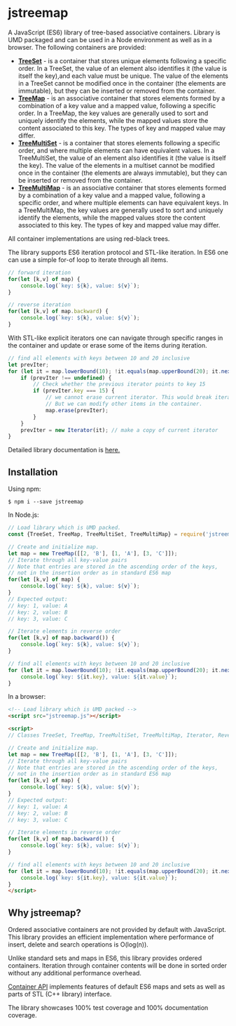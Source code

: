 # jstreemap

A JavaScript (ES6) library of tree-based associative containers. Library is UMD packaged and can be used in a Node environment as well as in a browser. The following containers are provided:
* [**TreeSet**](https://kirusi.github.io/jstreemap/class/src/public/tree-set.js~TreeSet.html) - is a container that stores unique elements following a specific order. In a TreeSet, the value of an element also identifies it (the value is itself the key),and each value must be unique. The value of the elements in a TreeSet cannot be modified once in the container (the elements are immutable), but they can be inserted or removed from the container.
* [**TreeMap**](https://kirusi.github.io/jstreemap/class/src/public/tree-map.js~TreeMap.html) - is an associative container that stores elements formed
by a combination of a key value and a mapped value, following a specific order.
In a TreeMap, the key values are generally used to sort and uniquely identify
the elements, while the mapped values store the content associated to this key.
The types of key and mapped value may differ.
* [**TreeMultiSet**](https://kirusi.github.io/jstreemap/class/src/public/tree-multiset.js~TreeMultiSet.html) - is a container that stores elements following a specific order, and where multiple elements can have equivalent values. In a TreeMultiSet, the value of an element also identifies it (the value is itself the key). The value of the elements in a multiset cannot be modified once in the container (the elements are always immutable), but they can be inserted or removed from the container.
* [**TreeMultiMap**](https://kirusi.github.io/jstreemap/class/src/public/tree-multimap.js~TreeMultiMap.html) - is an associative container that stores elements formed by a combination of a key value and a mapped value, following a specific order, and where multiple elements can have equivalent keys. In a TreeMultiMap, the key values are generally used to sort and uniquely identify the elements, while the mapped values store the content associated to this key. The types of key and mapped value may differ.

All container implementations are using  red-black trees.

The library supports ES6 iteration protocol and STL-like iteration. In ES6 one can use a simple for-of loop to iterate through all items.
```js
// forward iteration
for(let [k,v] of map) {
    console.log(`key: ${k}, value: ${v}`);
}

// reverse iteration
for(let [k,v] of map.backward) {
    console.log(`key: ${k}, value: ${v}`);
}
```

With STL-like explicit iterators one can navigate through specific ranges in the container and update or erase some of the items during iteration.
```js
// find all elements with keys between 10 and 20 inclusive
let prevIter;
for (let it = map.lowerBound(10); !it.equals(map.upperBound(20); it.next()) {
    if (prevIter !== undefined) {
        // Check whether the previous iterator points to key 15
        if (prevIter.key === 15) {
            // we cannot erase current iterator. This would break iteration process
            // But we can modify other items in the container.
            map.erase(prevIter);
        }
    }
    prevIter = new Iterator(it); // make a copy of current iterator
}
```

Detailed library documentation is [here.](https://kirusi.github.io/jstreemap)

## Installation

Using npm:
```shell
$ npm i --save jstreemap
```

In Node.js:
```js
// Load library which is UMD packed.
const {TreeSet, TreeMap, TreeMultiSet, TreeMultiMap} = require('jstreemap');

// Create and initialize map.
let map = new TreeMap([[2, 'B'], [1, 'A'], [3, 'C']]);
// Iterate through all key-value pairs
// Note that entries are stored in the ascending order of the keys,
// not in the insertion order as in standard ES6 map
for(let [k,v] of map) {
    console.log(`key: ${k}, value: ${v}`);
}
// Expected output:
// key: 1, value: A
// key: 2, value: B
// key: 3, value: C

// Iterate elements in reverse order
for(let [k,v] of map.backward()) {
    console.log(`key: ${k}, value: ${v}`);
}

// find all elements with keys between 10 and 20 inclusive
for (let it = map.lowerBound(10); !it.equals(map.upperBound(20); it.next()) {
    console.log(`key: ${it.key}, value: ${it.value}`);
}
```

In a browser:
```html
<!-- Load library which is UMD packed -->
<script src="jstreemap.js"></script>

<script>
// Classes TreeSet, TreeMap, TreeMultiSet, TreeMultiMap, Iterator, ReverseIterator,  JsIterator, JsReverseIterator are globally available

// Create and initialize map.
let map = new TreeMap([[2, 'B'], [1, 'A'], [3, 'C']]);
// Iterate through all key-value pairs
// Note that entries are stored in the ascending order of the keys,
// not in the insertion order as in standard ES6 map
for(let [k,v] of map) {
    console.log(`key: ${k}, value: ${v}`);
}
// Expected output:
// key: 1, value: A
// key: 2, value: B
// key: 3, value: C

// Iterate elements in reverse order
for(let [k,v] of map.backward()) {
    console.log(`key: ${k}, value: ${v}`);
}

// find all elements with keys between 10 and 20 inclusive
for (let it = map.lowerBound(10); !it.equals(map.upperBound(20); it.next()) {
    console.log(`key: ${it.key}, value: ${it.value}`);
}
</script>
```
## Why jstreemap?
Ordered associative containers are not provided by default with JavaScript. This library provides an efficient implementation where performance of insert, delete and search operations is O(log(n)).

Unlike standard sets and maps in ES6, this library provides  ordered containers. Iteration through container contents will be done in sorted order without any additional performance overhead.

[Container API](https://kirusi.github.io/jstreemap) implements features of default ES6 maps and sets as well as parts of STL (C++ library) interface.

The library showcases 100% test coverage and 100% documentation coverage.